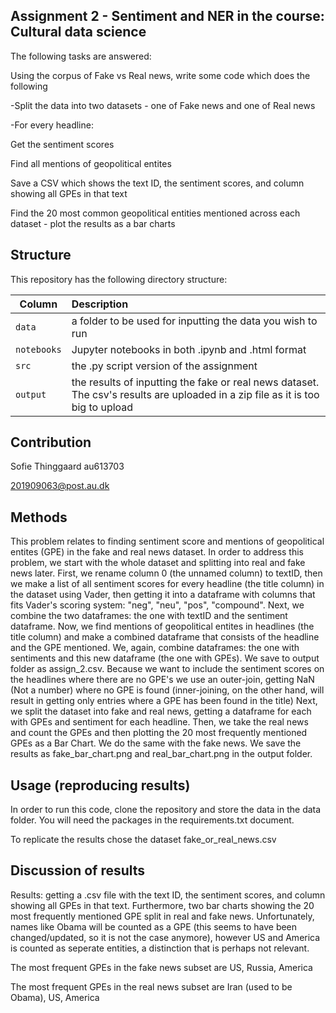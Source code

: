 ## Assignment 2 - Sentiment and NER in the course: Cultural data science 

The following tasks are answered:

Using the corpus of Fake vs Real news, write some code which does the following

-Split the data into two datasets - one of Fake news and one of Real news

-For every headline:

Get the sentiment scores

Find all mentions of geopolitical entites

Save a CSV which shows the text ID, the sentiment scores, and column showing all GPEs in that text

Find the 20 most common geopolitical entities mentioned across each dataset - plot the results as a bar charts


## Structure

This repository has the following directory structure:

| Column | Description|
|--------|:-----------|
```data```| a folder to be used for inputting the data you wish to run
```notebooks``` | Jupyter notebooks in both .ipynb and .html format
```src``` | the .py script version of the assignment
```output``` | the results of inputting the fake or real news dataset. The csv's results are uploaded in a zip file as it is too big to upload

## Contribution

Sofie Thinggaard au613703

201909063@post.au.dk

## Methods

This problem relates to finding sentiment score and mentions of geopolitical entites (GPE) in the fake and real news dataset. In order to address this problem, we start with the whole dataset and splitting into real and fake news later. First, we rename column 0 (the unnamed column) to textID, then we make a list of all sentiment scores for every headline (the title column) in the dataset using Vader, then getting it into a dataframe with columns that fits Vader's scoring system: "neg", "neu", "pos", "compound". Next, we combine the two dataframes: the one with textID and the sentiment dataframe. Now, we find mentions of geopolitical entites in headlines (the title column) and make a combined dataframe that consists of the headline and the GPE mentioned. We, again, combine dataframes: the one with sentiments and this new dataframe (the one with GPEs). We save to output folder as assign_2.csv. Because we want to include the sentiment scores on the headlines where there are no GPE's we use an outer-join, getting NaN (Not a number) where no GPE is found (inner-joining, on the other hand, will result in getting only entries where a GPE has been found in the title)
Next, we split the dataset into fake and real news, getting a dataframe for each with GPEs and sentiment for each headline. Then, we take the real news and count the GPEs and then plotting the 20 most frequently mentioned GPEs as a Bar Chart. We do the same with the fake news. We save the results as fake_bar_chart.png and real_bar_chart.png in the output folder.

## Usage (reproducing results)

In order to run this code, clone the repository and store the data in the data folder. You will need the packages in the requirements.txt document.

To replicate the results chose the dataset fake_or_real_news.csv

## Discussion of results

Results: getting a .csv file with the text ID, the sentiment scores, and column showing all GPEs in that text. Furthermore, two bar charts showing the 20 most frequently mentioned GPE split in real and fake news. Unfortunately, names like Obama will be counted as a GPE (this seems to have been changed/updated, so it is not the case anymore), however US and America is counted as seperate entities, a distinction that is perhaps not relevant.

The most frequent GPEs in the fake news subset are US, Russia, America 

The most frequent GPEs in the real news subset are Iran (used to be Obama), US, America
